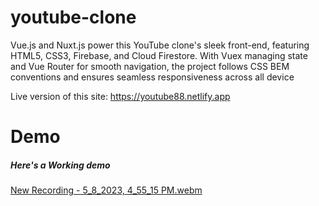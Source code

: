 # youtube-clone

Vue.js and Nuxt.js power this YouTube clone's sleek front-end, featuring HTML5, CSS3, Firebase, and Cloud Firestore. With Vuex managing state and Vue Router for smooth navigation, the project follows CSS BEM conventions and ensures seamless responsiveness across all device


Live version of this site: https://youtube88.netlify.app

# Demo

##### Here's a Working demo
[New Recording - 5_8_2023, 4_55_15 PM.webm](https://user-images.githubusercontent.com/97788837/236807757-6f314f53-071c-4d97-b6b3-754cdcdd6314.webm)
